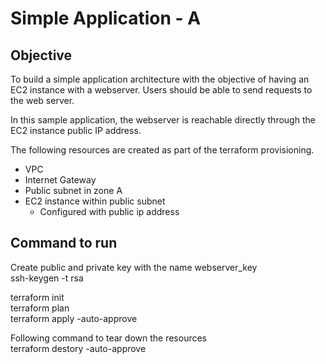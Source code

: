# Simple Application - A

## Objective
To build a simple application architecture with the objective of having an EC2 instance with a webserver. Users should be able to send requests to the web server.

In this sample application, the webserver is reachable directly through the EC2 instance public IP address.

The following resources are created as part of the terraform provisioning.
* VPC
* Internet Gateway
* Public subnet in zone A
* EC2 instance within public subnet
    * Configured with public ip address

## Command to run

Create public and private key  with the name webserver_key  
ssh-keygen -t rsa  
    
terraform init  
terraform plan  
terraform  apply -auto-approve  

Following command to tear down the resources  
terraform  destory  -auto-approve
